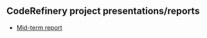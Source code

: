 

## CodeRefinery project presentations/reports

- [Mid-term report](http://cicero.xyz/v3/remark/0.14.0/github.com/coderefinery/reports/master/mid-term.md/)
